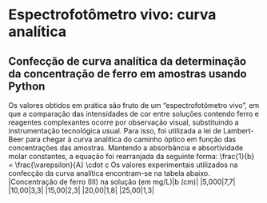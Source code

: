 # Espectrofotômetro vivo: curva analítica 
## Confecção de curva analítica da determinação da concentração de ferro em amostras usando Python
Os valores obtidos em prática são fruto de um “espectrofotômetro vivo”, em que a comparação das intensidades de cor entre soluções contendo ferro e reagentes complexantes ocorre por observação visual, substituindo a instrumentação tecnológica usual.
Para isso, foi utilizada a lei de Lambert-Beer para chegar à curva analítica do caminho óptico em função das concentrações das amostras. Mantendo a absorbância e absortividade molar constantes, a equação foi rearranjada da seguinte forma:
\frac{1}{b} = \frac{\varepsilon}{A} \cdot c
Os valores experimentais utilizados na confecção da curva analítica encontram-se na tabela abaixo.
|Concentração de ferro (III) na solução (em mg/L)|b (cm)|
|5,000|7,7|
|10,00|3,3|
|15,00|2,3|
|20,00|1,8|
|25,00|1,3|
